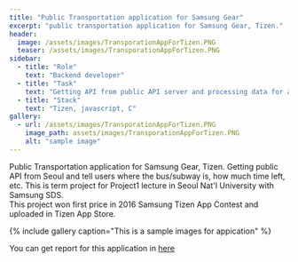```yaml
---
title: "Public Transportation application for Samsung Gear"
excerpt: "public transportation application for Samsung Gear, Tizen."
header:
  image: /assets/images/TransporationAppForTizen.PNG
  teaser: /assets/images/TransporationAppForTizen.PNG
sidebar:
  - title: "Role"
    text: "Backend developer"
  - title: "Task"
    text: "Getting API from public API server and processing data for application."
  - title: "Stack"
    text: "Tizen, javascript, C"
gallery:
  - url: /assets/images/TransporationAppForTizen.PNG
    image_path: assets/images/TransporationAppForTizen.PNG
    alt: "sample image"
---
```


Public Transportation application for Samsung Gear, Tizen. Getting public API from Seoul and tell users where the bus/subway is, how much time left, etc. 
This is term project for Project1 lecture in Seoul Nat'l University with Samsung SDS.<br/>
This project won first price in 2016 Samsung Tizen App Contest and uploaded in Tizen App Store.

{% include gallery caption="This is a sample images for appication" %}

You can get report for this application in [here](/assets/portfolio/PublicTransportationAppforsmartwatch.pdf)